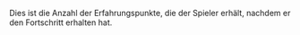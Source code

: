 Dies ist die Anzahl der Erfahrungspunkte, die der Spieler erhält, nachdem er den Fortschritt erhalten hat.